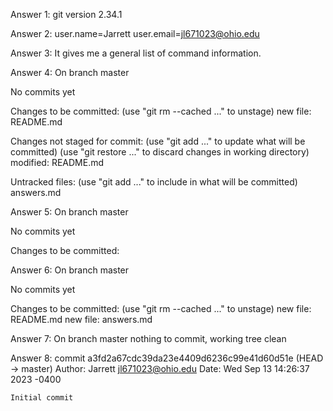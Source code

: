 Answer 1: git version 2.34.1

Answer 2: user.name=Jarrett
user.email=jl671023@ohio.edu

Answer 3: It gives me a general list of command information.

Answer 4: On branch master

No commits yet

Changes to be committed:
  (use "git rm --cached <file>..." to unstage)
        new file:   README.md

Changes not staged for commit:
  (use "git add <file>..." to update what will be committed)
  (use "git restore <file>..." to discard changes in working directory)
        modified:   README.md

Untracked files:
  (use "git add <file>..." to include in what will be committed)
        answers.md

Answer 5: On branch master

No commits yet

Changes to be committed:

Answer 6: On branch master

No commits yet

Changes to be committed:
  (use "git rm --cached <file>..." to unstage)
        new file:   README.md
        new file:   answers.md

Answer 7: On branch master
nothing to commit, working tree clean

Answer 8: commit a3fd2a67cdc39da23e4409d6236c99e41d60d51e (HEAD -> master)
Author: Jarrett <jl671023@ohio.edu>
Date:   Wed Sep 13 14:26:37 2023 -0400

    Initial commit
